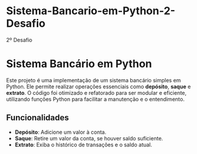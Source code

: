 # Sistema-Bancario-em-Python-2-Desafio
2º Desafio

# Sistema Bancário em Python

Este projeto é uma implementação de um sistema bancário simples em Python. Ele permite realizar operações essenciais como **depósito**, **saque** e **extrato**. O código foi otimizado e refatorado para ser modular e eficiente, utilizando funções Python para facilitar a manutenção e o entendimento.

## Funcionalidades

- **Depósito**: Adicione um valor à conta.
- **Saque**: Retire um valor da conta, se houver saldo suficiente.
- **Extrato**: Exiba o histórico de transações e o saldo atual.
